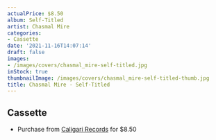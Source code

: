 ```yaml
---
actualPrice: $8.50
album: Self-Titled
artist: Chasmal Mire
categories:
- Cassette
date: '2021-11-16T14:07:14'
draft: false
images:
- /images/covers/chasmal_mire-self-titled.jpg
inStock: true
thumbnailImage: /images/covers/chasmal_mire-self-titled-thumb.jpg
title: Chasmal Mire - Self-Titled
---
```


## Cassette
* Purchase from [Caligari Records](https://caligarirecords.storenvy.com/products/31886227-chasmal-mire-self-titled-cd) for $8.50
